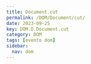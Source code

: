 ```yaml
---
title: Document.cut
permalink: /DOM/Document/cut/
date: 2023-09-25
key: DOM.D.Document.cut
category: DOM
tags: [evento dom]
sidebar:
  nav: dom
---
```

